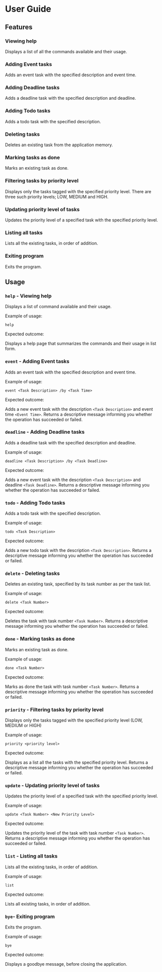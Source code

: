 # User Guide

## Features 

### Viewing help
Displays a list of all the commands available and their usage.

### Adding Event tasks
Adds an event task with the specified description and event time.

### Adding Deadline tasks
Adds a deadline task with the specified description and deadline.

### Adding Todo tasks
Adds a todo task with the specified description.

### Deleting tasks
Deletes an existing task from the application memory.

### Marking tasks as done
Marks an existing task as done. 

### Filtering tasks by priority level
Displays only the tasks tagged with the specified priority level. 
There are three such priority levels; LOW, MEDIUM and HIGH.

### Updating priority level of tasks
Updates the priority level of a specified task with the specified priority level.

### Listing all tasks
Lists all the existing tasks, in order of addition.

### Exiting program
Exits the program. 

## Usage

### `help` - Viewing help
Displays a list of command available and their usage.

Example of usage: 

`help`

Expected outcome:

Displays a help page that summarizes the commands and their usage in list form. 

### `event` - Adding Event tasks 
Adds an event task with the specified description and event time.

Example of usage: 

`event <Task Description> /by <Task Time>`

Expected outcome:

Adds a new event task with the description `<Task Description>` and event time
`<Event Time>`. Returns a descriptive message informing you whether the operation has 
succeeded or failed.

### `deadline` - Adding Deadline tasks
Adds a deadline task with the specified description and deadline.

Example of usage: 

`deadline <Task Description> /by <Task Deadline>`

Expected outcome:

Adds a new event task with the description `<Task Description>` and deadline
`<Task Deadline>`. Returns a descriptive message informing you whether the operation has 
succeeded or failed.

### `todo` - Adding Todo tasks
Adds a todo task with the specified description.

Example of usage: 

`todo <Task Description>`

Expected outcome:

Adds a new todo task with the description `<Task Description>`. Returns a descriptive message informing you whether 
the operation has succeeded or failed.

### `delete` - Deleting tasks
Deletes an existing task, specified by its task number as per the task list. 

Example of usage: 

`delete <Task Number>`

Expected outcome:

Deletes the task with task number `<Task Number>`. Returns a descriptive message informing you whether 
the operation has succeeded or failed.

### `done` - Marking tasks as done 
Marks an existing task as done. 

Example of usage: 

`done <Task Number>`

Expected outcome:

Marks as done the task with task number `<Task Number>`. Returns a descriptive message informing you whether 
the operation has succeeded or failed.

### `priority` - Filtering tasks by priority level
Displays only the tasks tagged with the specified priority level (LOW, MEDIUM or HIGH)

Example of usage: 

`priority <priority level>`

Expected outcome:

Displays as a list all the tasks with the specified priority level. Returns a descriptive message informing you whether 
the operation has succeeded or failed.

### `update` - Updating priority level of tasks
Updates the priority level of a specified task with the specified priority level.

Example of usage: 

`update <Task Number> <New Priority Level>`

Expected outcome:

Updates the priority level of the task with task number `<Task Number>`. Returns a descriptive message informing you 
whether the operation has succeeded or failed.

### `list` - Listing all tasks
Lists all the existing tasks, in order of addition.

Example of usage: 

`list`

Expected outcome:

Lists all existing tasks, in order of addition.

### `bye`- Exiting program
Exits the program. 

Example of usage: 

`bye`

Expected outcome:

Displays a goodbye message, before closing the application.

